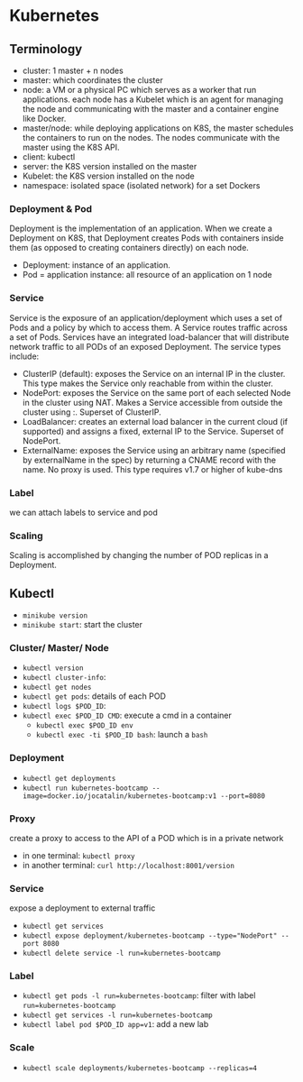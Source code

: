# Kubernetes

## Terminology
- cluster: 1 master + n nodes
- master: which coordinates the cluster
- node: a VM or a physical PC which serves as a worker that run applications. each node has a Kubelet which is an agent for managing the node and communicating with the master and a container engine like Docker.
- master/node: while deploying applications on K8S, the master schedules the containers to run on the nodes. The nodes communicate with the master using the K8S API.
- client: kubectl
- server: the K8S version installed on the master
- Kubelet: the K8S version installed on the node
- namespace: isolated space (isolated network) for a set Dockers  

### Deployment & Pod
Deployment is the implementation of an application.
When we create a Deployment on K8S, that Deployment creates Pods with containers inside them (as opposed to creating containers directly) on each node.
- Deployment: instance of an application.
- Pod = application instance: all resource of an application on 1 node

### Service
Service is the exposure of an application/deployment which uses a set of Pods and a policy by which to access them.
A Service routes traffic across a set of Pods.
Services have an integrated load-balancer that will distribute network traffic to all PODs of an exposed Deployment.
The service types include:
- ClusterIP (default): exposes the Service on an internal IP in the cluster. This type makes the Service only reachable from within the cluster.
- NodePort: exposes the Service on the same port of each selected Node in the cluster using NAT. Makes a Service accessible from outside the cluster using <NodeIP>:<NodePort>. Superset of ClusterIP.
- LoadBalancer: creates an external load balancer in the current cloud (if supported) and assigns a fixed, external IP to the Service. Superset of NodePort.
- ExternalName: exposes the Service using an arbitrary name (specified by externalName in the spec) by returning a CNAME record with the name. No proxy is used. This type requires v1.7 or higher of kube-dns

### Label
we can attach labels to service and pod

### Scaling
Scaling is accomplished by changing the number of POD replicas in a Deployment.


## Kubectl
- `minikube version`
- `minikube start`: start the cluster

### Cluster/ Master/ Node
- `kubectl version`
- `kubectl cluster-info`:
- `kubectl get nodes`
- `kubectl get pods`: details of each POD
- `kubectl logs $POD_ID`:
- `kubectl exec $POD_ID CMD`: execute a cmd in a container
    - `kubectl exec $POD_ID env`
    - `kubectl exec -ti $POD_ID bash`: launch a `bash`

### Deployment
- `kubectl get deployments`
- `kubectl run kubernetes-bootcamp --image=docker.io/jocatalin/kubernetes-bootcamp:v1 --port=8080`

### Proxy
create a proxy to access to the API of a POD which is in a private network
- in one terminal: `kubectl proxy`
- in another terminal: `curl http://localhost:8001/version`

### Service
expose a deployment to external traffic
- `kubectl get services`
- `kubectl expose deployment/kubernetes-bootcamp --type="NodePort" --port 8080`
- `kubectl delete service -l run=kubernetes-bootcamp`

### Label
- `kubectl get pods -l run=kubernetes-bootcamp`: filter with label `run=kubernetes-bootcamp`
- `kubectl get services -l run=kubernetes-bootcamp`
- `kubectl label pod $POD_ID app=v1`: add a new lab

### Scale
- `kubectl scale deployments/kubernetes-bootcamp --replicas=4`